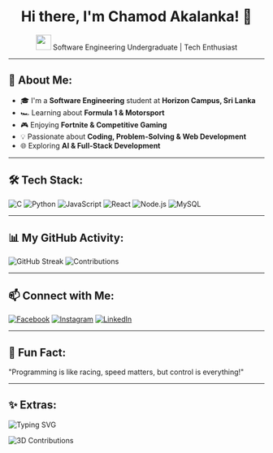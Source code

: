 <h1 align="center">Hi there, I'm Chamod Akalanka! 👋</h1>

<p align="center">
  <img src="https://media.giphy.com/media/hvRJCLFzcasrR4ia7z/giphy.gif" width="30">
  Software Engineering Undergraduate | Tech Enthusiast
</p>

---

## 🚀 About Me:
- 🎓 I'm a **Software Engineering** student at **Horizon Campus, Sri Lanka**
- 🏎️ Learning about **Formula 1 & Motorsport**
- 🎮 Enjoying **Fortnite & Competitive Gaming**
- 💡 Passionate about **Coding, Problem-Solving & Web Development**
- 🌐 Exploring **AI & Full-Stack Development**

---

## 🛠️ Tech Stack:
![C](https://img.shields.io/badge/C-00599C?style=for-the-badge&logo=c&logoColor=white)
![Python](https://img.shields.io/badge/Python-3776AB?style=for-the-badge&logo=python&logoColor=white)
![JavaScript](https://img.shields.io/badge/JavaScript-F7DF1E?style=for-the-badge&logo=javascript&logoColor=black)
![React](https://img.shields.io/badge/React-61DAFB?style=for-the-badge&logo=react&logoColor=black)
![Node.js](https://img.shields.io/badge/Node.js-339933?style=for-the-badge&logo=nodedotjs&logoColor=white)
![MySQL](https://img.shields.io/badge/MySQL-4479A1?style=for-the-badge&logo=mysql&logoColor=white)

---

## 📊 My GitHub Activity:
![GitHub Streak](https://github-readme-streak-stats.herokuapp.com/?user=chamod1000&theme=tokyonight)
![Contributions](https://github-profile-summary-cards.vercel.app/api/cards/profile-details?username=chamod1000&theme=tokyonight)

---

## 📫 Connect with Me:
[![Facebook](https://img.shields.io/badge/Facebook-1877F2?style=for-the-badge&logo=facebook&logoColor=white)](https://web.facebook.com/Chamod.1000/)
[![Instagram](https://img.shields.io/badge/Instagram-E4405F?style=for-the-badge&logo=instagram&logoColor=white)](https://www.instagram.com/chamod.1000/?hl=en)
[![LinkedIn](https://img.shields.io/badge/LinkedIn-0A66C2?style=for-the-badge&logo=linkedin&logoColor=white)](https://www.linkedin.com/in/chamod1000/)

---

## 🎯 Fun Fact:
"Programming is like racing, speed matters, but control is everything!"

---

## ✨ Extras:
![Typing SVG](https://readme-typing-svg.herokuapp.com?size=18&duration=4000&color=blue&lines=Hello+World!;Welcome+to+my+GitHub!;Coding+is+Fun!)

![3D Contributions](https://github.com/yoshi389111/github-profile-3d-contrib/blob/main/docs/demo.gif)
